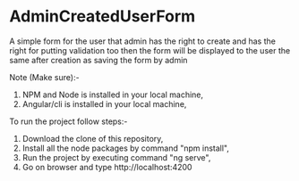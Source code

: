 # AdminCreatedUserForm

A simple form for the user that admin has the right to create and has the right for putting validation too then the form will be displayed to the user the same after creation as saving the form by admin

Note (Make sure):-

1. NPM and Node is installed in your local machine,
2. Angular/cli is installed in your local machine,

To run the project follow steps:-

1. Download the clone of this repository,
2. Install all the node packages by command "npm install",
3. Run the project by executing command "ng serve",
4. Go on browser and type http://localhost:4200